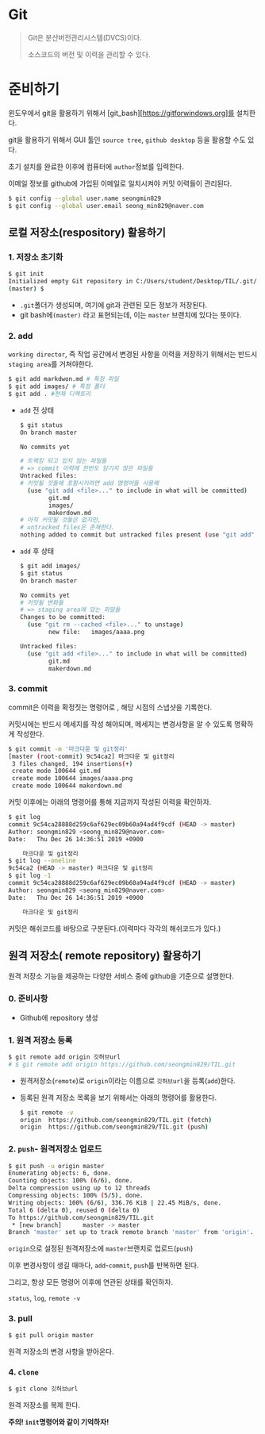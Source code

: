 # Git

> Git은 분산버전관리시스템(DVCS)이다.
>
> 소스코드의 버전 및 이력을 관리할 수 있다.

# 준비하기

윈도우에서 git을 활용하기 위해서 [git_bash][https://gitforwindows.org]를 설치한다.

git을 활용하기 위해서 GUI 툴인 `source tree`, `github desktop` 등을 활용할 수도 있다.

초기 설치를 완료한 이후에 컴퓨터에 `author`정보를 입력한다.

이메일 정보를 github에 가입된 이메일로 일치시켜야 커밋 이력들이 관리된다.

```bash
$ git config --global user.name seongmin829
$ git config --global user.email seong_min829@naver.com
```

## 로컬 저장소(respository) 활용하기

### 1. 저장소 초기화

``` bash
$ git init
Initialized empty Git repository in C:/Users/student/Desktop/TIL/.git/
(master) $
```

* `.git`폴더가 생성되며, 여기에 git과 관련된 모든 정보가 저장된다.
* git bash에`(master)` 라고 표현되는데, 이는 `master` 브랜치에 있다는 뜻이다.

### 2. add

`working director`, 즉 작업 공간에서 변경된 사항을 이력을 저장하기 위해서는 반드시 `staging area`를 거쳐야한다.

```bash
$ git add markdwon.md # 특정 파일
$ git add images/ # 특정 폴더
$ git add . #현재 디렉토리
```

* `add` 전 상태

  ```bash
  $ git status
  On branch master
  
  No commits yet
  
  # 트랙킹 되고 있지 않는 파일들
  # => commit 이력에 한번도 담기지 않은 파일들
  Untracked files:
  # 커밋될 것들에 포함시키려면 add 명령어들 사용해
    (use "git add <file>..." to include in what will be committed)
          git.md
          images/
          makerdown.md
  # 아직 커밋될 것들은 없지만,
  # untracked files은 존재한다.
  nothing added to commit but untracked files present (use "git add" to track)
  
  ```

* `add` 후 상태

  ```bash
  $ git add images/
  $ git status
  On branch master
  
  No commits yet
  # 커밋될 변화들
  # => staging area에 있는 파일들
  Changes to be committed:
    (use "git rm --cached <file>..." to unstage)
          new file:   images/aaaa.png
  
  Untracked files:
    (use "git add <file>..." to include in what will be committed)
          git.md
          makerdown.md
  
  ```

###  3. commit

commit은 이력을 확정짓는 명령어로 , 해당 시점의 스냅샷을 기록한다.

커밋시에는 반드시 메세지를 작성 해야되며, 메세지는 변경사항을 알 수 있도록 명확하게 작성한다.

```bash
$ git commit -m '마크다운 및 git정리'
[master (root-commit) 9c54ca2] 마크다운 및 git정리
 3 files changed, 194 insertions(+)
 create mode 100644 git.md
 create mode 100644 images/aaaa.png
 create mode 100644 makerdown.md

```

커밋 이후에는 아래의 명령어를 통해 지금까지 작성된 이력을 확인하자.

```bash
$ git log
commit 9c54ca28888d259c6af629ec09b60a94ad4f9cdf (HEAD -> master)
Author: seongmin829 <seong_min829@naver.com>
Date:   Thu Dec 26 14:36:51 2019 +0900

    마크다운 및 git정리
$ git log --oneline
9c54ca2 (HEAD -> master) 마크다운 및 git정리
$ git log -1
commit 9c54ca28888d259c6af629ec09b60a94ad4f9cdf (HEAD -> master)
Author: seongmin829 <seong_min829@naver.com>
Date:   Thu Dec 26 14:36:51 2019 +0900

    마크다운 및 git정리
```

커밋은 해쉬코드를 바탕으로 구분된다.(이력마다 각각의 해쉬코드가 있다.)

## 원격 저장소( remote repository) 활용하기

원격 저장소 기능을 제공하는 다양한 서비스 중에 github을 기준으로 설명한다.

### 0. 준비사항

* Github에 repository 생성

### 1. 원격 저장소 등록

```bash
$ git remote add origin 깃허브url
# $ git remote add origin https://github.com/seongmin829/TIL.git
```

* 원격저장소(`remote`)로 `origin`이라는 이름으로 `깃허브url`을 등록(`add`)한다.

* 등록된 원격 저장소 목록을 보기 위해서는 아래의 명령어를 활용한다.

  ```bash
  $ git remote -v
  origin  https://github.com/seongmin829/TIL.git (fetch)
  origin  https://github.com/seongmin829/TIL.git (push)
  ```

### 2. `push`- 원격저장소 업로드

```bash
$ git push -u origin master
Enumerating objects: 6, done.
Counting objects: 100% (6/6), done.
Delta compression using up to 12 threads
Compressing objects: 100% (5/5), done.
Writing objects: 100% (6/6), 336.76 KiB | 22.45 MiB/s, done.
Total 6 (delta 0), reused 0 (delta 0)
To https://github.com/seongmin829/TIL.git
 * [new branch]      master -> master
Branch 'master' set up to track remote branch 'master' from 'origin'.

```

`origin`으로 설정된 원격저장소에 `master`브랜치로 업로드(`push`)

이후 변경사항이 생길 때마다, `add`-`commit`, `push`를 반복하면 된다.

그리고, 항상 모든 명령어 이후에 연관된 상태를 확인하자.

`status`, `log`, `remote -v`

### 3. pull

```bash
$ git pull origin master
```

원격 저장소의 변경 사항을 받아온다.

### 4. `clone`

```bash
$ git clone 깃허브url
```

원격 저장소를 복제 한다.

**주의! `init`명령어와 같이 기억하자!**

